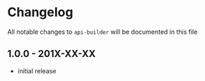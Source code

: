 # Changelog

All notable changes to `api-builder` will be documented in this file

## 1.0.0 - 201X-XX-XX

- initial release
